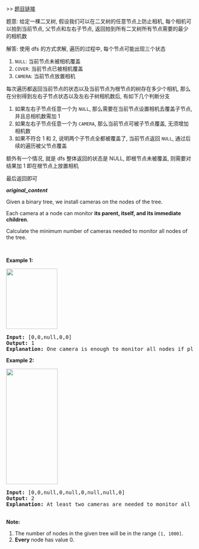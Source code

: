 \>\> [题目链接](https://leetcode.com/explore/featured/card/may-leetcoding-challenge-2021/600/week-3-may-15th-may-21st/3745/)

题意: 给定一棵二叉树, 假设我们可以在二叉树的任意节点上防止相机, 每个相机可以拍到当前节点, 父节点和左右子节点, 返回拍到所有二叉树所有节点需要的最少的相机数  
  
解答: 使用 dfs 的方式求解, 遍历的过程中, 每个节点可能出现三个状态  
  
1. `NULL`: 当前节点未被相机覆盖  
2. `COVER`: 当前节点已被相机覆盖  
3. `CAMERA`: 当前节点放置相机  
  
每次遍历都返回当前节点的状态以及当前节点为根节点的树存在多少个相机, 那么在分别得到左右子节点状态以及左右子树相机数后, 有如下几个判断分支  
  
1. 如果左右子节点任意一个为 `NULL`, 那么需要在当前节点设置相机去覆盖子节点, 并且总相机数需加 1  
2. 如果左右子节点任意一个为 `CAMERA`, 那么当前节点可被子节点覆盖, 无须增加相机数  
3. 如果不符合 1 和 2, 说明两个子节点全都被覆盖了, 当前节点返回 `NULL`, 通过后续的遍历被父节点覆盖  
  
额外有一个情况, 就是 dfs 整体返回的状态是 NULL, 即根节点未被覆盖, 则需要对结果加 1 即在根节点上放置相机
  
最后返回即可

***original_content***

<p>Given a binary tree, we install cameras on the nodes of the tree.&nbsp;</p>

<p>Each camera at&nbsp;a node can monitor <strong>its parent, itself, and its immediate children</strong>.</p>

<p>Calculate the minimum number of cameras needed to monitor all nodes of the tree.</p>

<p>&nbsp;</p>

<p><strong>Example 1:</strong></p>
<img alt="" src="https://assets.leetcode.com/uploads/2018/12/29/bst_cameras_01.png" style="width: 138px; height: 163px;" />
<div>
<pre>
<strong>Input: </strong><span id="example-input-1-1">[0,0,null,0,0]</span>
<strong>Output: </strong><span id="example-output-1">1</span>
<strong>Explanation: </strong>One camera is enough to monitor all nodes if placed as shown.
</pre>

<div>
<p><strong>Example 2:</strong></p>
<img alt="" src="https://assets.leetcode.com/uploads/2018/12/29/bst_cameras_02.png" style="width: 139px; height: 312px;" />
<pre>
<strong>Input: </strong><span id="example-input-2-1">[0,0,null,0,null,0,null,null,0]</span>
<strong>Output: </strong><span id="example-output-2">2
<strong>Explanation:</strong> At least two cameras are needed to monitor all nodes of the tree. The above image shows one of the valid configurations of camera placement.</span>
</pre>

<p><br />
<strong>Note:</strong></p>

<ol>
	<li>The number of nodes in the given tree will be in the range&nbsp;<code>[1, 1000]</code>.</li>
	<li><strong>Every</strong> node has value 0.</li>
</ol>
</div>
</div>

